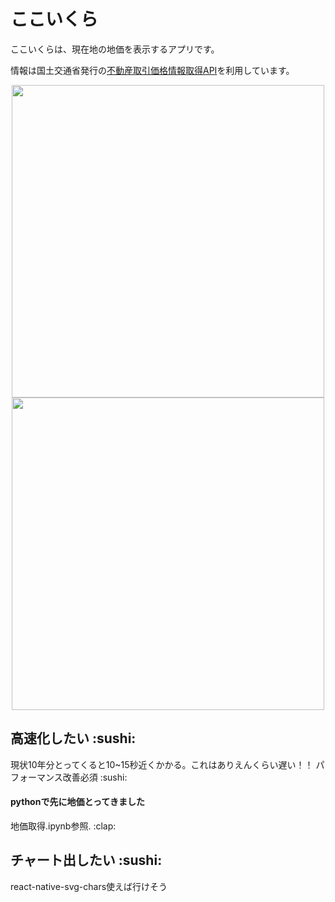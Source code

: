 # ここいくら

ここいくらは、現在地の地価を表示するアプリです。

情報は国土交通省発行の[不動産取引価格情報取得API](http://www.land.mlit.go.jp/webland/api.html)を利用しています。


<div align="center">
<img src="https://user-images.githubusercontent.com/19145527/51783205-e0ee8c00-2179-11e9-9bd3-2702682cadf8.jpg" height="500px" />         
<img src="https://user-images.githubusercontent.com/19145527/51783203-e0ee8c00-2179-11e9-887d-b843574af04a.jpg" height="500px" />
</div>


<h2>高速化したい :sushi:</h2>
現状10年分とってくると10~15秒近くかかる。これはありえんくらい遅い！！
パフォーマンス改善必須 :sushi:

<h4>pythonで先に地価とってきました</h4>
地価取得.ipynb参照. :clap:

<h2>チャート出したい :sushi:</h2>
react-native-svg-chars使えば行けそう
